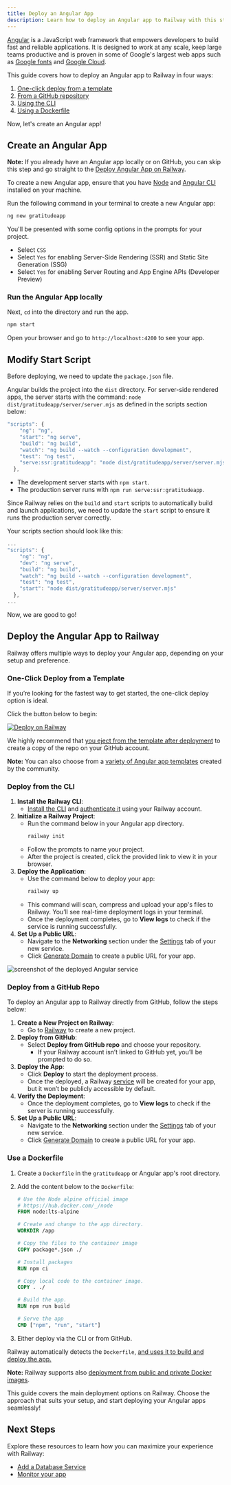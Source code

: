 ```yaml
---
title: Deploy an Angular App
description: Learn how to deploy an Angular app to Railway with this step-by-step guide. It covers quick setup, caddy server setup, one-click deploys, Dockerfile and other deployment strategies.
---
```


[Angular](https://angular.dev) is a JavaScript web framework that empowers developers to build fast and reliable applications. It is designed to work at any scale, keep large teams productive and is proven in some of Google's largest web apps such as [Google fonts](https://fonts.google.com) and [Google Cloud](https://console.cloud.google.com).

This guide covers how to deploy an Angular app to Railway in four ways:

1. [One-click deploy from a template](#one-click-deploy-from-a-template)
2. [From a GitHub repository](#deploy-from-a-github-repo)
3. [Using the CLI](#deploy-from-the-cli)
4. [Using a Dockerfile](#use-a-dockerfile)

Now, let's create an Angular app!

## Create an Angular App

**Note:** If you already have an Angular app locally or on GitHub, you can skip this step and go straight to the [Deploy Angular App on Railway](#deploy-the-angular-app-to-railway).

To create a new Angular app, ensure that you have [Node](https://nodejs.org/en/learn/getting-started/how-to-install-nodejs) and [Angular CLI](https://angular.dev/installation#install-angular-cli) installed on your machine.

Run the following command in your terminal to create a new Angular app:

```bash
ng new gratitudeapp
```

You'll be presented with some config options in the prompts for your project.

- Select `CSS`
- Select `Yes` for enabling Server-Side Rendering (SSR) and Static Site Generation (SSG)
- Select `Yes` for enabling Server Routing and App Engine APIs (Developer Preview)

### Run the Angular App locally

Next, `cd` into the directory and run the app.

```bash
npm start
```

Open your browser and go to `http://localhost:4200` to see your app.

## Modify Start Script

Before deploying, we need to update the `package.json` file.

Angular builds the project into the `dist` directory. For server-side rendered apps, the server starts with the command: `node dist/gratitudeapp/server/server.mjs` as defined in the scripts section below:

```js
"scripts": {
    "ng": "ng",
    "start": "ng serve",
    "build": "ng build",
    "watch": "ng build --watch --configuration development",
    "test": "ng test",
    "serve:ssr:gratitudeapp": "node dist/gratitudeapp/server/server.mjs"
  },
```

- The development server starts with `npm start`.
- The production server runs with `npm run serve:ssr:gratitudeapp`.

Since Railway relies on the `build` and `start` scripts to automatically build and launch applications, we need to update the `start` script to ensure it runs the production server correctly.

Your scripts section should look like this:

```js
...
"scripts": {
    "ng": "ng",
    "dev": "ng serve",
    "build": "ng build",
    "watch": "ng build --watch --configuration development",
    "test": "ng test",
    "start": "node dist/gratitudeapp/server/server.mjs"
  },
...
```

Now, we are good to go!

## Deploy the Angular App to Railway

Railway offers multiple ways to deploy your Angular app, depending on your setup and preference.

### One-Click Deploy from a Template

If you’re looking for the fastest way to get started, the one-click deploy option is ideal.

Click the button below to begin:

[![Deploy on Railway](https://railway.com/button.svg)](https://railway.com/new/template/A5t142)

We highly recommend that [you eject from the template after deployment](/guides/deploy#eject-from-template-repository) to create a copy of the repo on your GitHub account.

**Note:** You can also choose from a <a href="https://railway.com/templates?q=angular" target="_blank">variety of Angular app templates</a> created by the community.

### Deploy from the CLI

1. **Install the Railway CLI**:
   - <a href="/guides/cli#installing-the-cli" target="_blank">Install the CLI</a> and <a href="/guides/cli#authenticating-with-the-cli" target="_blank">authenticate it</a> using your Railway account.
2. **Initialize a Railway Project**:
   - Run the command below in your Angular app directory.
     ```bash
     railway init
     ```
   - Follow the prompts to name your project.
   - After the project is created, click the provided link to view it in your browser.
3. **Deploy the Application**:
   - Use the command below to deploy your app:
     ```bash
     railway up
     ```
   - This command will scan, compress and upload your app's files to Railway. You’ll see real-time deployment logs in your terminal.
   - Once the deployment completes, go to **View logs** to check if the service is running successfully.
4. **Set Up a Public URL**:
   - Navigate to the **Networking** section under the [Settings](/overview/the-basics#service-settings) tab of your new service.
   - Click [Generate Domain](/guides/public-networking#railway-provided-domain) to create a public URL for your app.

<Image src="https://res.cloudinary.com/railway/image/upload/v1741028014/CleanShot_2025-03-03_at_18.49.07_2x_ewelfy.png"
alt="screenshot of the deployed Angular service"
layout="responsive"
width={2644} height={2114} quality={100} />

### Deploy from a GitHub Repo

To deploy an Angular app to Railway directly from GitHub, follow the steps below:

1. **Create a New Project on Railway**:
   - Go to <a href="https://railway.com/new" target="_blank">Railway</a> to create a new project.
2. **Deploy from GitHub**:
   - Select **Deploy from GitHub repo** and choose your repository.
     - If your Railway account isn’t linked to GitHub yet, you’ll be prompted to do so.
3. **Deploy the App**:
   - Click **Deploy** to start the deployment process.
   - Once the deployed, a Railway [service](/guides/services) will be created for your app, but it won’t be publicly accessible by default.
4. **Verify the Deployment**:
   - Once the deployment completes, go to **View logs** to check if the server is running successfully.
5. **Set Up a Public URL**:
   - Navigate to the **Networking** section under the [Settings](/overview/the-basics#service-settings) tab of your new service.
   - Click [Generate Domain](/guides/public-networking#railway-provided-domain) to create a public URL for your app.

### Use a Dockerfile

1. Create a `Dockerfile` in the `gratitudeapp` or Angular app's root directory.
2. Add the content below to the `Dockerfile`:

   ```dockerfile
   # Use the Node alpine official image
   # https://hub.docker.com/_/node
   FROM node:lts-alpine

   # Create and change to the app directory.
   WORKDIR /app

   # Copy the files to the container image
   COPY package*.json ./

   # Install packages
   RUN npm ci

   # Copy local code to the container image.
   COPY . ./

   # Build the app.
   RUN npm run build

   # Serve the app
   CMD ["npm", "run", "start"]
   ```

3. Either deploy via the CLI or from GitHub.

Railway automatically detects the `Dockerfile`, [and uses it to build and deploy the app.](/guides/dockerfiles)

**Note:** Railway supports also <a href="/guides/services#deploying-a-public-docker-image" target="_blank">deployment from public and private Docker images</a>.

This guide covers the main deployment options on Railway. Choose the approach that suits your setup, and start deploying your Angular apps seamlessly!

## Next Steps

Explore these resources to learn how you can maximize your experience with Railway:

- [Add a Database Service](/guides/build-a-database-service)
- [Monitor your app](/guides/monitoring)
